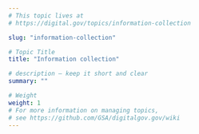 ```yaml
---
# This topic lives at
# https://digital.gov/topics/information-collection

slug: "information-collection"

# Topic Title
title: "Information collection"

# description — keep it short and clear
summary: ""

# Weight
weight: 1
# For more information on managing topics,
# see https://github.com/GSA/digitalgov.gov/wiki
---
```

